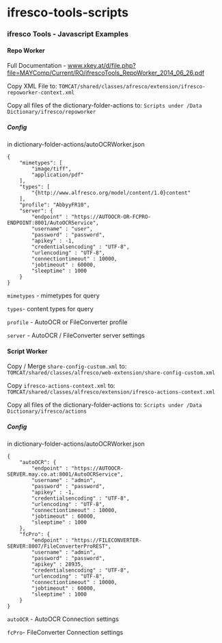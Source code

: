 ifresco-tools-scripts
=====================

### ifresco Tools - Javascript Examples



#### Repo Worker

Full Documentation - www.xkey.at/d/file.php?file=MAYComp/Current/RO/ifrescoTools_RepoWorker_2014_06_26.pdf

Copy XML File to:
`TOMCAT/shared/classes/afresco/extension/ifresco-repoworker-context.xml`

Copy all files of the dictionary-folder-actions to:
`Scripts under /Data Dictionary/ifresco/repoworker`


##### Config
in dictionary-folder-actions/autoOCRWorker.json

```
{
	"mimetypes": [
		"image/tiff",
		"application/pdf"
	],
	"types": [
		"{http://www.alfresco.org/model/content/1.0}content"
	],
	"profile": "AbbyyFR10",
	"server": {
		"endpoint" : "https://AUTOOCR-OR-FCPRO-ENDPOINT:8001/AutoOCRService",
		"username" : "user",
		"password" : "password",
		"apikey" : -1,
		"credentialsencoding" : "UTF-8",
		"urlencoding" : "UTF-8",
		"connectiontimeout" : 10000,
		"jobtimeout" : 60000,
		"sleeptime" : 1000
	}
}
```

`mimetypes` - mimetypes for query

`types`- content types for query

`profile` - AutoOCR or FileConverter profile

`server` - AutoOCR / FileConverter server settings

#### Script Worker


Copy / Merge `share-config-custom.xml` to:
`TOMCAT/shared/classes/alfresco/web-extension/share-config-custom.xml`

Copy `ifresco-actions-context.xml` to:
`TOMCAT/shared/classes/alfresco/extension/ifresco-actions-context.xml`

Copy all files of the dictionary-folder-actions to:
`Scripts under /Data Dictionary/ifresco/actions`


##### Config
in dictionary-folder-actions/autoOCRWorker.json

```
{
	"autoOCR": {
		"endpoint" : "https://AUTOOCR-SERVER.may.co.at:8001/AutoOCRService",
		"username" : "admin",
		"password" : "password",
		"apikey" : -1,
		"credentialsencoding" : "UTF-8",
		"urlencoding" : "UTF-8",
		"connectiontimeout" : 10000,
		"jobtimeout" : 60000,
		"sleeptime" : 1000
	},
	"fcPro": {
		"endpoint" : "https://FILECONVERTER-SERVER:8007/FileConverterProREST",
		"username" : "admin",
		"password" : "password",
		"apikey" : 28935,
		"credentialsencoding" : "UTF-8",
		"urlencoding" : "UTF-8",
		"connectiontimeout" : 10000,
		"jobtimeout" : 60000,
		"sleeptime" : 1000
	}
}
```

`autoOCR` - AutoOCR Connection settings

`fcPro`- FileConverter Connection settings

